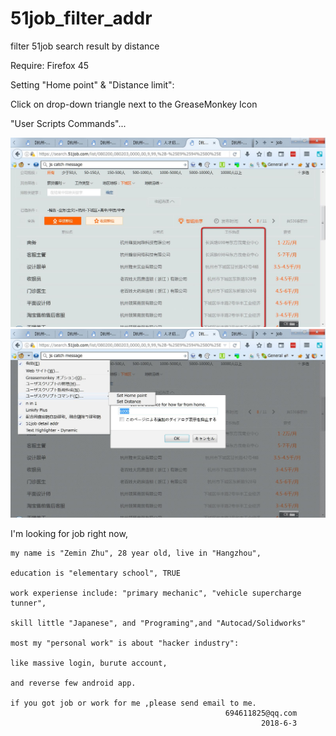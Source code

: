 # 51job_filter_addr

filter 51job search result by distance

Require: Firefox 45

Setting "Home point" & "Distance limit":

  Click on drop-down triangle next to the GreaseMonkey Icon

  "User Scripts Commands"...
  
![effect](https://github.com/zhuzemin/51job_filter_addr/raw/master/2018-06-03_133329.jpg)
![set distance](https://github.com/zhuzemin/51job_filter_addr/raw/master/2018-06-03_133131.jpg)

  I'm looking for job right now, 

	my name is "Zemin Zhu", 28 year old, live in "Hangzhou",

	education is "elementary school", TRUE

	work experiense include: "primary mechanic", "vehicle supercharge tunner",

	skill little "Japanese", and "Programing",and "Autocad/Solidworks"

	most my "personal work" is about "hacker industry": 

	like massive login, burute account,

	and reverse few android app.

	if you got job or work for me ,please send email to me.
													694611825@qq.com
															2018-6-3
